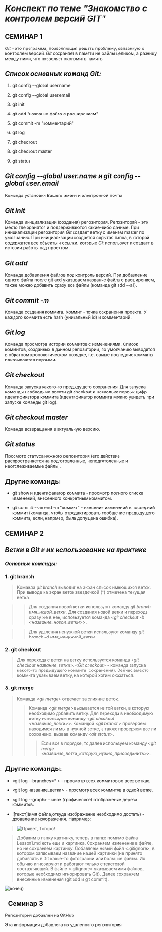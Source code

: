 # *Конспект по теме "Знакомство с контролем версий GIT"*

## СЕМИНАР 1

*Git* - это программа, позволяющая решать проблему, связанную с контролем версий. *Git* сохраняет в памяти не файлы целиком, а разницу между ними, что позволяет экономить память.

## *Список основных команд Git:*

1. git config --global user.name

2. git config --global user.email

3. git init

4. git add "название файла с расширением"

5. git commit -m "комментарий"

6. git log

7. git checkout

8. git checkout master

9. git status

## *Git config --global user.name и git config --global user.email*

Команда установки Вашего имени и электронной почты

## *Git init*

Команда инициализации (создания) репозитория. Репозиторий - это место где хранятся и поддерживаются какие-либо данные. При инициализации репозитория *Git* создает ветку с именем master по умолчанию. При инициализации создается скрытая папка, в которой содержатся все объекты и ссылки, которые *Git* использует и создает в истории работы над проектом. 

## *Git add*

Команда добавления файлов под контроль версий. При добавление одного файла после git add указываем название файла с расширением, также можно добавить сразу все файлы (команда git add --all).

## *Git commit -m*
Команда создания коммита. Коммит - точка сохранения проекта. У каждого  коммита есть hash (уникальный id) и комментарий. 

## *Git log*

Команда просмотра истории коммитов с изменениями. Список коммитов, созданных в данном репозитории, по умолчанию выводится в обратном хронологическом порядке, т.е. самые последние коммиты показываются первыми.

## *Git checkout*

Команда запуска какого-то предыдущего сохранения. Для запуска команды необходимо ввести git checkout и несколько первых цифр идентификатора коммита (идентификатор коммита можно увидеть при запуске команды git log).

## *Git checkout master*

Команда возвращения в актуальную версию.

## *Git status*

Просмотр статуса нужного репозитория (его действие распространяется на подготовленные, неподготоленные и неотслеживаемые файлы). 

## Другие команды

* git show и идентифакатор коммита - просмотр полного списка изменений, внесенного конкретным коммитом.

* git commit --amend -m "коммит" - внесение изменений в последний коммит (команда, чтобы отредактировать сообщение предыдущего коммита, если, напрмер, была допущена ошибка).


## СЕМИНАР 2

## *Ветки в Git и их использование на практике*

### *Основные команды:*

### 1. git branch

>Команда *git branch* выводит на экран список имеющихся веток. При выводе на экран веток звездочкой (*) отмечена текущая ветка.
   
>> Для создания новой ветки используют команду *git branch имя_новой_ветки*.
>> Для создания новой ветки и перехода сразу же в нее, используется команда <*git checkout -b <название_новой_ветки>*>.

>> Для удаления ненужной ветки используют команду *git branch -d имя_ненужной_ветки*

### 2. git checkout

> Для перехода с ветки на ветку используется команда <*git checkout название_ветки*>. <*Git checkout*> - команда запуска какого-то предыдущего коммита (сохранения). Сейчас вместо коммита указываем ветку, на которой хотим оказаться. 

### 3. git merge

> Команда <*git merge*> отвечает за слияние веток. 
>>Команда <*git merge*> вызывается из той ветки, в которую необходимо добавить ветку. Для перехода в необходимую ветку используем команду <*git checkout <название_ветки>*>. Командой <*git branch*> проверяем находимся ли мы в нужной ветке, а также проверяем все ли сохранено, вызвав команду <*git status*>.
>>>Если все в порядке, то далее используем команду <*git merge <название_ветки_которую_нужно_присоединить>*>.


## Другие команды:

* <git log --branches=* > - просмотр всех коммитов во всех ветках.

* <git log название_ветки> - просмотр всех коммитов в одной ветке.

* <git log --graph> - иное (графическое) отображение дерева коммитов.

* ![текст](имя файла,откуда изображение необходимо достать) - добавление изображения. Например:

> ![Привет, Тоторо!](totoro.jpg) 

> Добавим в папку картинку, теперь в папке помимо файла Lesson1.md есть еще и картинка. Сохраняем изменения в файле, но не сохраняем картинку. Добавляем новый файл <.gitignore>, в котором записываем название нашей картинки (не принято добавлять в Git какие-то фотографии или большие файлы. Их обычно игнорируют и работают только с текстовой составляющей. В файле <.gitignore> указываем имя файлов, которые необходимо игнорировать Git). Далее сохраняем внесенные изменения (git add и git commit).

![конец)](end.jpg)


##   Семинар 3

Репозиторий добавлен на GitHub
   
Эта информация добавлена из удаленного репозитория
